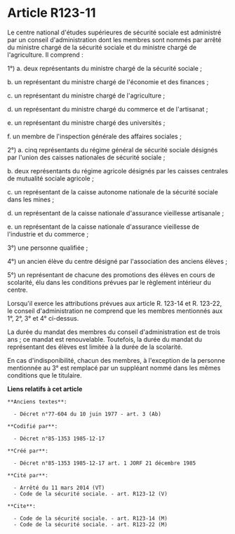 # Article R123-11

Le centre national d'études supérieures de sécurité sociale est administré par un conseil d'administration dont les membres
sont nommés par arrêté du ministre chargé de la sécurité sociale et du ministre chargé de l'agriculture. Il comprend   : 

1°) a. deux représentants du ministre chargé de la sécurité sociale ; 

b. un représentant du ministre chargé de l'économie et des finances ; 

c. un représentant du ministre chargé de l'agriculture ; 

d. un représentant du ministre chargé du commerce et de l'artisanat ; 

e. un représentant du ministre chargé des universités ; 

f. un membre de l'inspection générale des affaires sociales ; 

2°) a. cinq représentants du régime général de sécurité sociale désignés par l'union des caisses nationales de sécurité
sociale ; 

b. deux représentants du régime agricole désignés par les caisses centrales de mutualité sociale agricole ; 

c. un représentant de la caisse autonome nationale de la sécurité sociale dans les mines ; 

d. un représentant de la caisse nationale d'assurance vieillesse artisanale ; 

e. un représentant de la caisse nationale d'assurance vieillesse de l'industrie et du commerce ; 

3°) une personne qualifiée ; 

4°) un ancien élève du centre désigné par l'association des anciens élèves ; 

5°) un représentant de chacune des promotions des élèves en cours de scolarité, élu dans les conditions prévues par le
règlement intérieur du centre. 

Lorsqu'il exerce les attributions prévues aux article R. 123-14 et R. 123-22, le conseil d'administration ne comprend que les
membres mentionnés aux 1°, 2°, 3° et 4° ci-dessus. 

La durée du mandat des membres du conseil d'administration est de trois ans ; ce mandat est renouvelable. Toutefois, la durée
du mandat du représentant des élèves est limitée à la durée de la scolarité. 

En cas d'indisponibilité, chacun des membres, à l'exception de la personne mentionnée au 3° est remplacé par un suppléant
nommé dans les mêmes conditions que le titulaire.

**Liens relatifs à cet article**

	**Anciens textes**:

	  - Décret n°77-604 du 10 juin 1977 - art. 3 (Ab)

	**Codifié par**:

	  - Décret n°85-1353 1985-12-17

	**Créé par**:

	  - Décret n°85-1353 1985-12-17 art. 1 JORF 21 décembre 1985

	**Cité par**:

	  - Arrêté du 11 mars 2014 (VT)
	  - Code de la sécurité sociale. - art. R123-12 (V)

	**Cite**:

	  - Code de la sécurité sociale. - art. R123-14 (M)
	  - Code de la sécurité sociale. - art. R123-22 (M)
